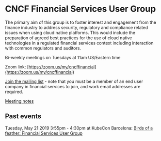 # CNCF Financial Services User Group

The primary aim of this group is to foster interest and engagement from the finance industry to address security, regulatory and compliance related issues when using cloud native platforms.  This would include the preparation of agreed best practices for the use of cloud native technologies in a regulated financial services context including interaction with common regulators and auditors.

Bi-weekly meetings on Tuesdays at 11am US/Eastern time

Zoom link: [https://zoom.us/my/cncffinancial](https://zoom.us/my/cncffinancial)

[Join the mailing list](https://lists.cncf.io/g/financial-user-group/join) - note that you must be a member of an end user company in financial services to join, and work email addresses are required. 

[Meeting notes](https://docs.google.com/document/d/1fIj128ljSPVhFIViVX9b85iNQP8s-s0O6khOeXDgxlc/edit)

## Past events

Tuesday, May 21 2019 3:55pm - 4:30pm at KubeCon Barcelona: [Birds of a feather: Financial Services User Group](https://sched.co/OoUQ)

